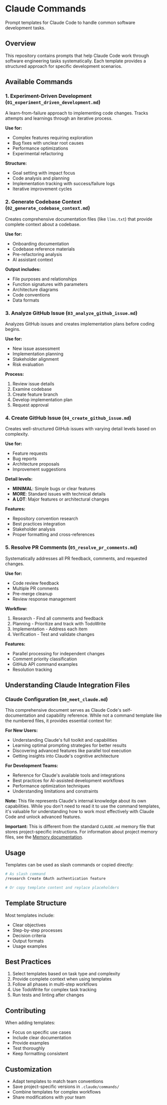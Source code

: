 # Claude Commands

Prompt templates for Claude Code to handle common software development tasks.

## Overview

This repository contains prompts that help Claude Code work through software engineering tasks systematically. Each template provides a structured approach for specific development scenarios.

## Available Commands

### 1. Experiment-Driven Development (`01_experiment_driven_development.md`)

A learn-from-failure approach to implementing code changes. Tracks attempts and learnings through an iterative process.

**Use for:**
- Complex features requiring exploration
- Bug fixes with unclear root causes
- Performance optimizations
- Experimental refactoring

**Structure:**
- Goal setting with impact focus
- Code analysis and planning
- Implementation tracking with success/failure logs
- Iterative improvement cycles

### 2. Generate Codebase Context (`02_generate_codebase_context.md`)

Creates comprehensive documentation files (like `llms.txt`) that provide complete context about a codebase.

**Use for:**
- Onboarding documentation
- Codebase reference materials
- Pre-refactoring analysis
- AI assistant context

**Output includes:**
- File purposes and relationships
- Function signatures with parameters
- Architecture diagrams
- Code conventions
- Data formats

### 3. Analyze GitHub Issue (`03_analyze_github_issue.md`)

Analyzes GitHub issues and creates implementation plans before coding begins.

**Use for:**
- New issue assessment
- Implementation planning
- Stakeholder alignment
- Risk evaluation

**Process:**
1. Review issue details
2. Examine codebase
3. Create feature branch
4. Develop implementation plan
5. Request approval

### 4. Create GitHub Issue (`04_create_github_issue.md`)

Creates well-structured GitHub issues with varying detail levels based on complexity.

**Use for:**
- Feature requests
- Bug reports
- Architecture proposals
- Improvement suggestions

**Detail levels:**
- **MINIMAL**: Simple bugs or clear features
- **MORE**: Standard issues with technical details
- **A LOT**: Major features or architectural changes

**Features:**
- Repository convention research
- Best practices integration
- Stakeholder analysis
- Proper formatting and cross-references

### 5. Resolve PR Comments (`05_resolve_pr_comments.md`)

Systematically addresses all PR feedback, comments, and requested changes.

**Use for:**
- Code review feedback
- Multiple PR comments
- Pre-merge cleanup
- Review response management

**Workflow:**
1. Research - Find all comments and feedback
2. Planning - Prioritize and track with TodoWrite
3. Implementation - Address each item
4. Verification - Test and validate changes

**Features:**
- Parallel processing for independent changes
- Comment priority classification
- GitHub API command examples
- Resolution tracking

## Understanding Claude Integration Files

### Claude Configuration (`00_meet_claude.md`)

This comprehensive document serves as Claude Code's self-documentation and capability reference. While not a command template like the numbered files, it provides essential context for:

**For New Users:**
- Understanding Claude's full toolkit and capabilities
- Learning optimal prompting strategies for better results
- Discovering advanced features like parallel tool execution
- Getting insights into Claude's cognitive architecture

**For Development Teams:**
- Reference for Claude's available tools and integrations
- Best practices for AI-assisted development workflows
- Performance optimization techniques
- Understanding limitations and constraints

**Note:** This file represents Claude's internal knowledge about its own capabilities. While you don't need to read it to use the command templates, it's valuable for understanding how to work most effectively with Claude Code and unlock advanced features.

**Important:** This is different from the standard `CLAUDE.md` memory file that stores project-specific instructions. For information about project memory files, see the [Memory documentation](https://docs.anthropic.com/en/docs/claude-code/memory).

## Usage

Templates can be used as slash commands or copied directly:

```bash
# As slash command
/research Create OAuth authentication feature

# Or copy template content and replace placeholders
```

## Template Structure

Most templates include:
- Clear objectives
- Step-by-step processes
- Decision criteria
- Output formats
- Usage examples

## Best Practices

1. Select templates based on task type and complexity
2. Provide complete context when using templates
3. Follow all phases in multi-step workflows
4. Use TodoWrite for complex task tracking
5. Run tests and linting after changes

## Contributing

When adding templates:
- Focus on specific use cases
- Include clear documentation
- Provide examples
- Test thoroughly
- Keep formatting consistent

## Customization

- Adapt templates to match team conventions
- Save project-specific versions in `.claude/commands/`
- Combine templates for complex workflows
- Share modifications with your team